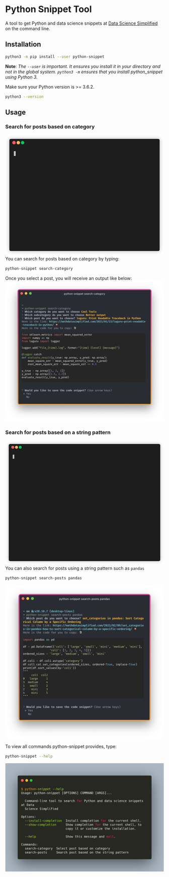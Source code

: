 # Python Snippet Tool

A tool to get Python and data science snippets at [Data Science Simplified](https://mathdatasimplified.com/) on the command line. 

## Installation
```bash
python3 -m pip install --user python-snippet
```
**Note**: _The `--user` is important. It ensures you install it in your directory and not in the global system. `python3 -m` ensures that you install python_snippet using Python 3._

Make sure your Python version is >= 3.6.2.
```bash
python3 --version
```


## Usage
### Search for posts based on category
![gif](https://github.com/khuyentran1401/python_snippet/blob/master/images/search_category2.gif?raw=true)
You can search for posts based on category by typing:
```bash
python-snippet search-category
```
Once you select a post, you will receive an output like below:
![image](https://github.com/khuyentran1401/python_snippet/blob/master/images/search_category2.png?raw=True)
### Search for posts based on a string pattern
![gif](https://github.com/khuyentran1401/python_snippet/blob/master/images/search_posts.gif?raw=true)
You can also search for posts using a string pattern such as `pandas`
```bash
python-snippet search-posts pandas
```
![image](https://github.com/khuyentran1401/python_snippet/blob/master/images/search_posts_pandas.png?raw=true)

To view all commands python-snippet provides, type:
```bash
python-snippet --help
```
![image](https://github.com/khuyentran1401/python_snippet/blob/master/images/help.png?raw=true)
